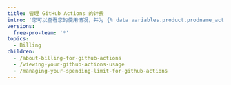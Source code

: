 ```yaml
---
title: 管理 GitHub Actions 的计费
intro: '您可以查看您的使用情况，并为 {% data variables.product.prodname_actions %} 设置支出限额。'
versions:
  free-pro-team: '*'
topics:
  - Billing
children:
  - /about-billing-for-github-actions
  - /viewing-your-github-actions-usage
  - /managing-your-spending-limit-for-github-actions
---
```


